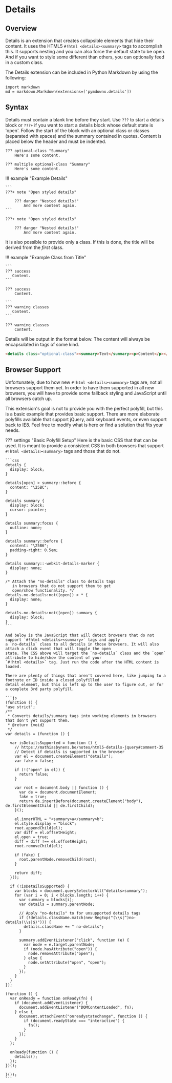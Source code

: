 # Details

## Overview

Details is an extension that creates collapsible elements that hide their content. It uses the HTML5
`#!html <details><summary>` tags to accomplish this.  It supports nesting and you can also force the default state to be
open. And if you want to style some different than others, you can optionally feed in a custom class.

The Details extension can be included in Python Markdown by using the following:

```py3
import markdown
md = markdown.Markdown(extensions=['pymdownx.details'])
```

## Syntax

Details must contain a blank line before they start. Use `???` to start a details block or `???+` if you want to start a
details block whose default state is 'open'.  Follow the start of the block with an optional class or classes (separated
with spaces) and the summary contained in quotes. Content is placed below the header and must be indented.

```
??? optional-class "Summary"
    Here's some content.
```

```
??? multiple optional-class "Summary"
    Here's some content.
```

!!! example "Example Details"

    ```
    ???+ note "Open styled details"

        ??? danger "Nested details!"
            And more content again.
    ```

    ???+ note "Open styled details"

        ??? danger "Nested details!"
            And more content again.

It is also possible to provide only a class.  If this is done, the title will be derived from the *first* class.

!!! example "Example Class from Title"

    ```
    ??? success
       Content.
    ```

    ??? success
        Content.

    ```
    ??? warning classes
       Content.
    ```

    ??? warning classes
        Content.

Details will be output in the format below. The content will always be encapsulated in tags of some kind.

```html
<details class="optional-class"><summary>Text</summary><p>Content</p></details>
```

## Browser Support

Unfortunately, due to how new `#!html <details><summary>` tags are, not all browsers support them yet.  In order to have
  them supported in all new browsers, you will have to provide some fallback styling and JavaScript until all browsers
  catch up.

This extension's goal is not to provide you with the perfect polyfill, but this is a basic example that provides basic
support. There are more elaborate polyfills available that support jQuery, add keyboard events, or even support back to
IE8. Feel free to modify what is here or find a solution that fits your needs.

??? settings "Basic Polyfill Setup"
    Here is the basic CSS that that can be used.  It is meant to provide a consistent CSS in both browsers that support
    `#!html <details><summary>` tags and those that do not.

    ```css
    details {
      display: block;
    }

    details[open] > summary::before {
      content: "\25BC";
    }

    details summary {
      display: block;
      cursor: pointer;
    }

    details summary:focus {
      outline: none;
    }

    details summary::before {
      content: "\25B6";
      padding-right: 0.5em;
    }

    details summary::-webkit-details-marker {
      display: none;
    }

    /* Attach the "no-details" class to details tags
       in browsers that do not support them to get
       open/show functionality. */
    details.no-details:not([open]) > * {
      display: none;
    }

    details.no-details:not([open]) summary {
      display: block;
    }
    ```

    And below is the JavaScript that will detect browsers that do not support `#!html <details><summary>` tags and apply
    a `no-details` class to all details in those browsers. It will also attach a click event that will toggle the open
    state. The CSS above will target the `no-details` class and the `open` attribute to hide/show the content of your
    `#!html <details>` tag. Just run the code after the HTML content is loaded.

    There are plenty of things that aren't covered here, like jumping to a footnote or ID inside a closed polyfilled
    detail element, but this is left up to the user to figure out, or for a complete 3rd party polyfill.

    ```js
    (function () {
    'use strict';
    /**
     * Converts details/summary tags into working elements in browsers that don't yet support them.
     * @return {void}
     */
    var details = (function () {

      var isDetailsSupported = function () {
        // https://mathiasbynens.be/notes/html5-details-jquery#comment-35
        // Detect if details is supported in the browser
        var el = document.createElement("details");
        var fake = false;

        if (!("open" in el)) {
          return false;
        }

        var root = document.body || function () {
          var de = document.documentElement;
          fake = true;
          return de.insertBefore(document.createElement("body"), de.firstElementChild || de.firstChild);
        }();

        el.innerHTML = "<summary>a</summary>b";
        el.style.display = "block";
        root.appendChild(el);
        var diff = el.offsetHeight;
        el.open = true;
        diff = diff !== el.offsetHeight;
        root.removeChild(el);

        if (fake) {
          root.parentNode.removeChild(root);
        }

        return diff;
      }();

      if (!isDetailsSupported) {
        var blocks = document.querySelectorAll("details>summary");
        for (var i = 0; i < blocks.length; i++) {
          var summary = blocks[i];
          var details = summary.parentNode;

          // Apply "no-details" to for unsupported details tags
          if (!details.className.match(new RegExp("(\\s|^)no-details(\\s|$)"))) {
            details.className += " no-details";
          }

          summary.addEventListener("click", function (e) {
            var node = e.target.parentNode;
            if (node.hasAttribute("open")) {
              node.removeAttribute("open");
            } else {
              node.setAttribute("open", "open");
            }
          });
        }
      }
    });

    (function () {
      var onReady = function onReady(fn) {
        if (document.addEventListener) {
          document.addEventListener("DOMContentLoaded", fn);
        } else {
          document.attachEvent("onreadystatechange", function () {
            if (document.readyState === "interactive") {
              fn();
            }
          });
        }
      };

      onReady(function () {
        details();
      });
    })();

    }());
    ```
